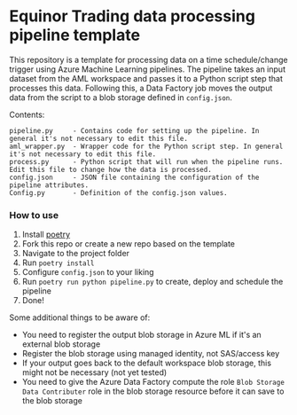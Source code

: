 # Equinor Trading data processing pipeline template

This repository is a template for processing data on a time schedule/change trigger using Azure Machine Learning pipelines.
The pipeline takes an input dataset from the AML workspace and passes it to a Python script step that processes this data.
Following this, a Data Factory job moves the output data from the script to a blob storage defined in `config.json`.

Contents:
```
pipeline.py     - Contains code for setting up the pipeline. In general it's not necessary to edit this file.
aml_wrapper.py  - Wrapper code for the Python script step. In general it's not necessary to edit this file.
process.py      - Python script that will run when the pipeline runs. Edit this file to change how the data is processed.
config.json     - JSON file containing the configuration of the pipeline attributes.
Config.py       - Definition of the config.json values.
```

### How to use

1. Install [poetry](https://python-poetry.org/docs/)
2. Fork this repo or create a new repo based on the template
3. Navigate to the project folder
4. Run `poetry install`
5. Configure `config.json` to your liking
6. Run `poetry run python pipeline.py` to create, deploy and schedule the pipeline
7. Done!

Some additional things to be aware of:
- You need to register the output blob storage in Azure ML if it's an external blob storage
- Register the blob storage using managed identity, not SAS/access key
- If your output goes back to the default workspace blob storage, this might not be necessary (not yet tested)
- You need to give the Azure Data Factory compute the role `Blob Storage Data Contributer` role in the blob storage resource before it can save to the blob storage
